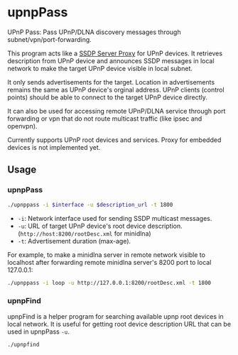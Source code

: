 # upnpPass

UPnP Pass: Pass UPnP/DLNA discovery messages through subnet/vpn/port-forwarding.

This program acts like a [SSDP Server Proxy](https://datatracker.ietf.org/doc/html/draft-cai-ssdp-v1-01#section-7.2) for UPnP devices. It retrieves description from UPnP device and announces SSDP messages in local network to make the target UPnP device visible in local subnet.

It only sends advertisements for the target. Location in advertisements remains the same as UPnP device's orginal address. UPnP clients (control points) should be able to connect to the target UPnP device directly.

It can also be used for accessing remote UPnP/DLNA service through port forwarding or vpn that do not route multicast traffic (like ipsec and openvpn).

Currently supports UPnP root devices and services. Proxy for embedded devices is not implemented yet.

## Usage

### upnpPass

```bash
./upnppass -i $interface -u $description_url -t 1800
```

- `-i`: Network interface used for sending SSDP multicast messages.
- `-u`: URL of target UPnP device's root device description. (`http://host:8200/rootDesc.xml` for minidlna)
- `-t`: Advertisement duration (max-age).

For example, to make a minidlna server in remote network visible to localhost after forwarding remote minidlna server's 8200 port to local 127.0.0.1:

```bash
./upnppass -i loop -u http://127.0.0.1:8200/rootDesc.xml -t 1800
```

### upnpFind

upnpFind is a helper program for searching available upnp root devices in local network. It is useful for getting root device description URL that can be used in upnpPass `-u`.

```bash
./upnpfind
```
